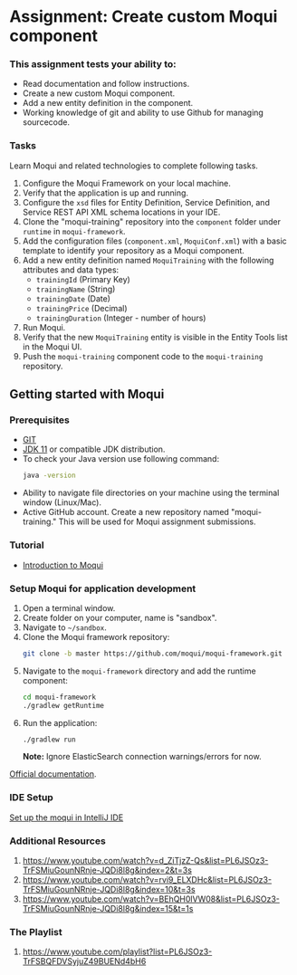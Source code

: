 # Assignment: Create custom Moqui component

### This assignment tests your ability to:

* Read documentation and follow instructions.
* Create a new custom Moqui component.
* Add a new entity definition in the component.
* Working knowledge of git and ability to use Github for managing sourcecode.

### Tasks
Learn Moqui and related technologies to complete following tasks.
1. Configure the Moqui Framework on your local machine.
2. Verify that the application is up and running.
3. Configure the `xsd` files for Entity Definition, Service Definition, and Service REST API XML schema locations in your IDE.
4. Clone the "moqui-training" repository into the `component` folder under `runtime` in `moqui-framework`.
5. Add the configuration files (`component.xml`, `MoquiConf.xml`) with a basic template to identify your repository as a Moqui component.
6. Add a new entity definition named `MoquiTraining` with the following attributes and data types:
   * `trainingId` (Primary Key)
   * `trainingName` (String)
   * `trainingDate` (Date)
   * `trainingPrice` (Decimal)
   * `trainingDuration` (Integer - number of hours)
7. Run Moqui.
8. Verify that the new `MoquiTraining` entity is visible in the Entity Tools list in the Moqui UI.
9. Push the `moqui-training` component code to the `moqui-training` repository.


## Getting started with Moqui

### Prerequisites

* [GIT](https://git-scm.com/book/en/v2/Getting-Started-Installing-Git)
* [JDK 11](https://jdk.java.net/java-se-ri/11-MR3) or compatible JDK distribution.  
* To check your Java version use following command:
  ```bash
  java -version
  ```
* Ability to navigate file directories on your machine using the terminal window (Linux/Mac).
* Active GitHub account. Create a new repository named "moqui-training." This will be used for Moqui assignment submissions.

### Tutorial
* [Introduction to Moqui](https://www.youtube.com/watch?v=Q2ZM4BcVoCg)

### Setup Moqui for application development

1. Open a terminal window.
2. Create folder on your computer, name is "sandbox".
3. Navigate to `~/sandbox`.
3. Clone the Moqui framework repository:
   ```bash
   git clone -b master https://github.com/moqui/moqui-framework.git
   ```
4. Navigate to the `moqui-framework` directory and add the runtime component:
   ```bash
   cd moqui-framework
   ./gradlew getRuntime
   ```
5. Run the application:
   ```bash
   ./gradlew run
   ```
   **Note:** Ignore ElasticSearch connection warnings/errors for now.

[Official documentation](https://www.moqui.org/m/docs/framework/Run+and+Deploy).

### IDE Setup

[Set up the moqui in IntelliJ IDE](https://www.moqui.org/m/docs/framework/IDE+Setup/IntelliJ+IDEA+Setup)


### Additional Resources 
1. https://www.youtube.com/watch?v=d_ZiTjzZ-Qs&list=PL6JSOz3-TrFSMiuGounNRnje-JQDi8l8g&index=2&t=3s
2. https://www.youtube.com/watch?v=rvi9_ELXDHc&list=PL6JSOz3-TrFSMiuGounNRnje-JQDi8l8g&index=10&t=3s
3. https://www.youtube.com/watch?v=BEhQH0lVW08&list=PL6JSOz3-TrFSMiuGounNRnje-JQDi8l8g&index=15&t=1s

### The Playlist
1. https://www.youtube.com/playlist?list=PL6JSOz3-TrFSBQFDVSyjuZ49BUENd4bH6

